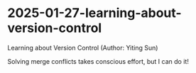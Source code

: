 # 2025-01-27-learning-about-version-control
Learning about Version Control (Author: Yiting Sun)

Solving merge conflicts takes conscious effort, but I can do it!
